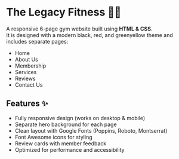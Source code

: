# The Legacy Fitness 🏋️‍♂️

A responsive 6-page gym website built using **HTML & CSS**.  
It is designed with a modern black, red, and greenyellow theme and includes separate pages:

- Home  
- About Us  
- Membership  
- Services  
- Reviews  
- Contact Us  

## Features ✨
- Fully responsive design (works on desktop & mobile)  
- Separate hero background for each page  
- Clean layout with Google Fonts (Poppins, Roboto, Montserrat)  
- Font Awesome icons for styling  
- Review cards with member feedback  
- Optimized for performance and accessibility  
